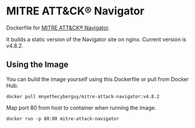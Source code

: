 # MITRE ATT&CK® Navigator

Dockerfile for [MITRE ATT&CK® Navigator](https://github.com/mitre-attack/attack-navigator). 

It builds a static version of the Navigator site on nginx.  Current version is v4.8.2.

## Using the Image

You can build the image yourself using this Dockerfile or pull from Docker Hub:

```
docker pull mnyethecyberguy/mitre-attack-navigator:v4.8.2
```

Map port 80 from host to container when running the image.

```
docker run -p 80:80 mitre-attack-navigator
```